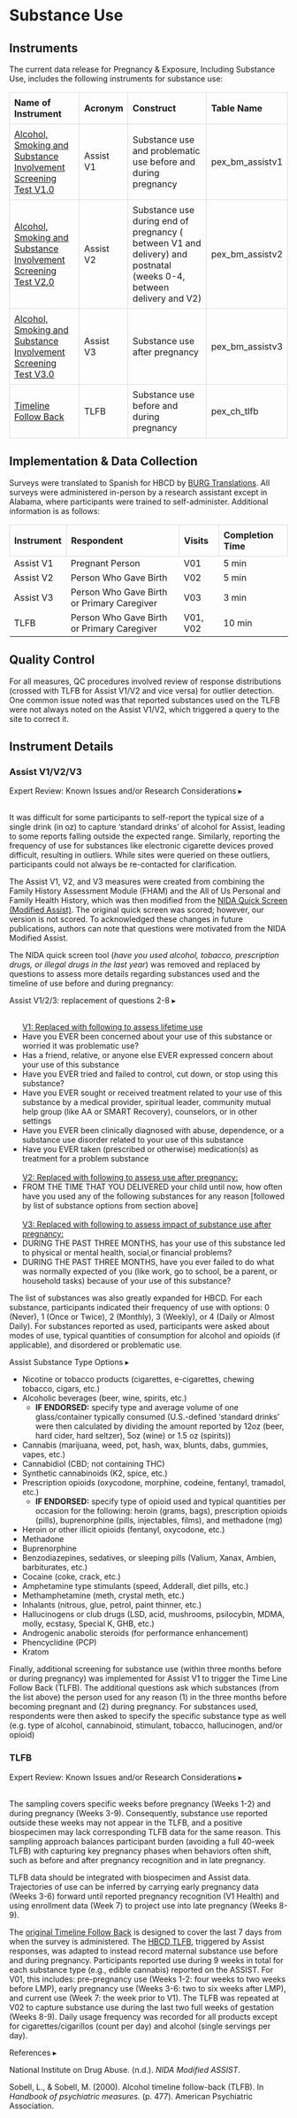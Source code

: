 # Substance Use

## Instruments
The current data release for Pregnancy & Exposure, Including Substance Use, includes the following instruments for substance use:

<table style="width: 100%; border-collapse: collapse; table-layout: fixed;">
  <thead>
    <tr>
      <th style="border: 1px solid #ddd; padding: 8px; text-align: left;">Name of Instrument</th>
      <th style="border: 1px solid #ddd; padding: 8px; text-align: left;">Acronym</th>
      <th style="border: 1px solid #ddd; padding: 8px; text-align: left;">Construct</th>
      <th style="border: 1px solid #ddd; padding: 8px; text-align: left;">Table Name</th>
    </tr>
  </thead>
<tbody>   
    <tr>
        <td style="border: 1px solid #ddd; padding: 8px; word-wrap: break-word; white-space: normal;"><a href="#assist-v1v2v3">Alcohol, Smoking and Substance Involvement Screening Test V1.0</a></td>
        <td>Assist V1</td>
        <td style="border: 1px solid #ddd; padding: 8px; word-wrap: break-word; white-space: normal;">Substance use and problematic use before and during pregnancy</td>
        <td style="border: 1px solid #ddd; padding: 8px; word-wrap: break-word; white-space: normal;">pex_bm_assistv1</td>
    </tr>    
    <tr>
        <td style="border: 1px solid #ddd; padding: 8px; word-wrap: break-word; white-space: normal;"><a href="#assist-v1v2v3">Alcohol, Smoking and Substance Involvement Screening Test V2.0</a></td>
        <td style="border: 1px solid #ddd; padding: 8px; word-wrap: break-word; white-space: normal;">Assist V2</td>
        <td style="border: 1px solid #ddd; padding: 8px; word-wrap: break-word; white-space: normal;">Substance use during end of pregnancy ( between V1 and delivery) and postnatal (weeks 0-4, between delivery and V2)</td>
        <td style="border: 1px solid #ddd; padding: 8px; word-wrap: break-word; white-space: normal;">pex_bm_assistv2</td>
    </tr>    
    <tr>
        <td style="border: 1px solid #ddd; padding: 8px; word-wrap: break-word; white-space: normal;"><a href="#assist-v1v2v3">Alcohol, Smoking and Substance Involvement Screening Test V3.0</a></td>
        <td style="border: 1px solid #ddd; padding: 8px; word-wrap: break-word; white-space: normal;">Assist V3</td>
        <td style="border: 1px solid #ddd; padding: 8px; word-wrap: break-word; white-space: normal;">Substance use after pregnancy</td>
        <td style="border: 1px solid #ddd; padding: 8px; word-wrap: break-word; white-space: normal;">pex_bm_assistv3</td>
    </tr>           
    <tr>
        <td style="border: 1px solid #ddd; padding: 8px; word-wrap: break-word; white-space: normal;"><a href="#tlfb">Timeline Follow Back</a></td>
        <td style="border: 1px solid #ddd; padding: 8px; word-wrap: break-word; white-space: normal;">TLFB</td>
        <td style="border: 1px solid #ddd; padding: 8px; word-wrap: break-word; white-space: normal;">Substance use before and during pregnancy</td>
        <td style="border: 1px solid #ddd; padding: 8px; word-wrap: break-word; white-space: normal;">pex_ch_tlfb</td>
    </tr>         
</tbody>
</table>


## Implementation & Data Collection
Surveys were translated to Spanish for HBCD by [BURG Translations](https://burgtranslations.com/our-services/). All surveys were administered in-person by a research assistant except in Alabama, where participants were trained to self-administer. Additional information is as follows:

<table style="width: 100%; border-collapse: collapse; table-layout: fixed;">
  <thead>
    <tr>
      <th style="border: 1px solid #ddd; padding: 8px; text-align: left;">Instrument</th>
      <th style="border: 1px solid #ddd; padding: 8px; text-align: left;">Respondent</th>
      <th style="border: 1px solid #ddd; padding: 8px; text-align: left;">Visits</th>
      <th style="border: 1px solid #ddd; padding: 8px; text-align: left;">Completion Time</th>      
    </tr>
  </thead>
<tbody>
    <tr>
        <td>Assist V1</td>
        <td>Pregnant Person</td>
        <td>V01</td>
        <td>5 min</td>
    </tr>     
    <tr>
        <td>Assist V2</td>
        <td>Person Who Gave Birth</td>
        <td>V02</td>
        <td>5 min</td>
    </tr>     
    <tr>
        <td>Assist V3</td>
        <td>Person Who Gave Birth or Primary Caregiver</td>
        <td>V03</td>
        <td>3 min</td>
    </tr>        
    <tr>
        <td>TLFB</td>
        <td>Person Who Gave Birth or Primary Caregiver</td>
        <td>V01, V02</td>
        <td>10 min</td>
    </tr>              
</tbody>
</table>

## Quality Control
For all measures, QC procedures involved review of response distributions (crossed with TLFB for Assist V1/V2 and vice versa) for outlier detection. One common issue noted was that reported substances used on the TLFB were not always noted on the Assist V1/V2, which triggered a query to the site to correct it.

## Instrument Details
### Assist V1/V2/V3
<p>
<div id="warning-banner" class="warning-banner" onclick="toggleCollapse(this)">
  <span class="emoji"><i class="fas fa-exclamation-triangle"></i></span>
  <span class="text">Expert Review: Known Issues and/or Research Considerations</span>
  <span class="arrow">▸</span>
</div>
<div class="collapsible-content">
<br>
<p>It was difficult for some participants to self-report the typical size of a single drink (in oz) to capture ‘standard drinks’ of alcohol for Assist, leading to some reports falling outside the expected range. Similarly, reporting the frequency of use for substances like electronic cigarette devices proved difficult, resulting in outliers. While sites were queried on these outliers, participants could not always be re-contacted for clarification.</p> 
</div>
</p>

The Assist V1, V2, and V3 measures were created from combining the Family History Assessment Module (FHAM) and the All of Us Personal and Family Health History, which was then modified from the [NIDA Quick Screen (Modified Assist)](https://nida.nih.gov/sites/default/files/pdf/nmassist.pdf). The original quick screen was scored; however, our version is not scored. To acknowledged these changes in future publications, authors can note that questions were motivated from the NIDA Modified Assist.

The NIDA quick screen tool (*have you used alcohol, tobacco, prescription drugs, or illegal drugs in the last year*) was removed and replaced by questions to assess more details regarding substances used and the timeline of use before and during pregnancy:
<p>
<div id="notification-banner" class="notification-banner" onclick="toggleCollapse(this)">
    <span class="text">Assist V1/2/3: replacement of questions 2-8</span>
  <span class="notification-arrow">▸</span>
</div>
<div class="notification-collapsible-content">
    <ul>
<br>
<u>V1: Replaced with following to assess lifetime use</u>
	<li>Have you EVER been concerned about your use of this substance or worried it was problematic use?</li>
	<li>Has a friend, relative, or anyone else EVER expressed concern about your use of this substance</li>
	<li>Have you EVER tried and failed to control, cut down, or stop using this substance?</li>
	<li>Have you EVER sought or received treatment related to your use of this substance by a medical provider, spiritual leader, community mutual help group (like AA or SMART Recovery), counselors, or in other settings</li>
	<li>Have you EVER been clinically diagnosed with abuse, dependence, or a substance use disorder related to your use of this substance</li>
	<li>Have you EVER taken (prescribed or otherwise) medication(s) as treatment for a problem substance</li>
<br>  
<u>V2: Replaced with following to assess use after pregnancy:</u>
	<li>FROM THE TIME THAT YOU DELIVERED your child until now, how often have you used any of the following substances for any reason [followed by list of substance options from section above]</li>
<br>  
<u>V3: Replaced with following to assess impact of substance use after pregnancy:</u>
	<li>DURING THE PAST THREE MONTHS, has your use of this substance led to physical or mental health, social,or financial problems?</li>
    <li>DURING THE PAST THREE MONTHS, have you ever failed to do what was normally expected of you  (like work, go to school, be a parent, or household tasks) because of your use of this substance?</li>
    </ul>
</div>
</p>

The list of substances was also greatly expanded for HBCD. For each substance, participants indicated their frequency of use with options: 0 (Never), 1 (Once or Twice), 2 (Monthly), 3 (Weekly), or 4 (Daily or Almost Daily). For substances reported as used, participants were asked about modes of use, typical quantities of consumption for alcohol and opioids (if applicable), and disordered or problematic use. 

<p>
<div id="notification-banner" class="notification-banner" onclick="toggleCollapse(this)">
  <span class="text">Assist Substance Type Options</span>
  <span class="notification-arrow">▸</span>
</div>
<div class="notification-collapsible-content">
    <ul>
      <li>Nicotine or tobacco products (cigarettes, e-cigarettes, chewing tobacco, cigars, etc.)</li>
        <li>Alcoholic beverages (beer, wine, spirits, etc.)
              <ul>
                  <li><b>IF ENDORSED:</b> specify type and average volume of one glass/container typically consumed (U.S.-defined ‘standard drinks’ were then calculated by dividing the amount reported by 12oz (beer, hard cider, hard seltzer), 5oz (wine) or 1.5 oz (spirits))</li>
              </ul>
        </li>
        <li>Cannabis (marijuana, weed, pot, hash, wax, blunts, dabs, gummies, vapes, etc.)</li>
        <li>Cannabidiol (CBD; not containing THC)</li>
        <li>Synthetic cannabinoids (K2, spice, etc.)
        <li>Prescription opioids (oxycodone, morphine, codeine, fentanyl, tramadol, etc.)
              <ul>
                  <li><b>IF ENDORSED:</b> specify type of opioid used and typical quantities per occasion for the following: heroin (grams, bags), prescription opioids (pills), buprenorphine (pills, injectables, films), and methadone (mg)</li>
              </ul>
        </li>
        <li>Heroin or other illicit opioids (fentanyl, oxycodone, etc.)</li>
        <li>Methadone</li>
        <li>Buprenorphine</li>
        <li>Benzodiazepines, sedatives, or sleeping pills (Valium, Xanax, Ambien, barbiturates, etc.)</li>
        <li>Cocaine (coke, crack, etc.)</li>
        <li>Amphetamine type stimulants (speed, Adderall, diet pills, etc.)</li>
        <li>Methamphetamine (meth, crystal meth, etc.)</li>
        <li>Inhalants (nitrous, glue, petrol, paint thinner, etc.)</li>
        <li>Hallucinogens or club drugs (LSD, acid, mushrooms, psilocybin, MDMA, molly, ecstasy, Special K, GHB, etc.)</li>
        <li>Androgenic anabolic steroids (for performance enhancement)</li>
        <li>Phencyclidine (PCP)</li>
        <li>Kratom</li>
    </ul>
</div>
</p>

Finally, additional screening for substance use (within three months before or during pregnancy) was implemented for Assist V1 to trigger the Time Line Follow Back (TLFB). The additional questions ask which substances (from the list above) the person used for any reason (1) in the three months before becoming pregnant and (2) during pregnancy. For substances used, respondents were then asked to specify the specific substance type as well (e.g. type of alcohol, cannabinoid, stimulant, tobacco, hallucinogen, and/or opioid)


### TLFB
<p>
<div id="warning-banner" class="warning-banner" onclick="toggleCollapse(this)">
  <span class="emoji"><i class="fas fa-exclamation-triangle"></i></span>
  <span class="text">Expert Review: Known Issues and/or Research Considerations</span>
  <span class="arrow">▸</span>
</div>
<div class="collapsible-content">
<br>
<p>The sampling covers specific weeks before pregnancy (Weeks 1-2) and during pregnancy (Weeks 3-9). Consequently, substance use reported outside these weeks may not appear in the TLFB, and a positive biospecimen may lack corresponding TLFB data for the same reason. This sampling approach balances participant burden (avoiding a full 40-week TLFB) with capturing key pregnancy phases when behaviors often shift, such as before and after pregnancy recognition and in late pregnancy.</p>

<p>TLFB data should be integrated with biospecimen and Assist data. Trajectories of use can be inferred by carrying early pregnancy data (Weeks 3-6) forward until reported pregnancy recognition (V1 Health) and using enrollment data (Week 7) to project use into late pregnancy (Weeks 8-9).</p> 
</div>
</p>

The [original Timeline Follow Back](https://cde.nida.nih.gov/sites/nida_cde/files/TimeLineFollowBack_2014Mar24.pdf) is designed to cover the last 7 days from when the survey is administered. The [HBCD TLFB](https://cde.nida.nih.gov/sites/nida_cde/files/TimeLineFollowBack_2014Mar24.pdf), triggered by Assist responses, was adapted to instead record maternal substance use before and during pregnancy. Participants reported use during 9 weeks in total for each substance type (e.g., edible cannabis) reported on the ASSIST. For V01, this includes: pre-pregnancy use (Weeks 1-2: four weeks to two weeks before LMP), early pregnancy use (Weeks 3-6: two to six weeks after LMP), and current use (Week 7: the week prior to V1). The TLFB was repeated at V02 to capture substance use during the last two full weeks of gestation (Weeks 8-9). Daily usage frequency was recorded for all products except for cigarettes/cigarillos (count per day) and alcohol (single servings per day).

<p>
<div id="references-banner" class="references-banner" onclick="toggleCollapse(this)">
    <span class="text">References</span>
  <span class="arrow">▸</span>
</div>
<div class="references-collapsible-content">
<p>National Institute on Drug Abuse. (n.d.). <em>NIDA Modified ASSIST</em>.</p>
<p>Sobell, L., &amp; Sobell, M. (2000). Alcohol timeline follow-back (TLFB). In <em>Handbook of psychiatric measures.</em> (p. 477). American Psychiatric Association.</p>
</div>
</p>
